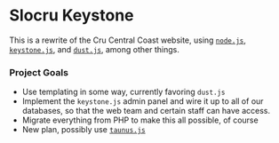 # Slocru Keystone
This is a rewrite of the Cru Central Coast website, using [`node.js`](https://nodejs.org), [`keystone.js`](http://keystonejs.com), and [`dust.js`](http://dustjs.com), among other things.

### Project Goals
- Use templating in some way, currently favoring `dust.js`
- Implement the `keystone.js` admin panel and wire it up to all of our databases, so that the web team and certain staff can have access.
- Migrate everything from PHP to make this all possible, of course
- New plan, possibly use [`taunus.js`](http://taunus.io)
